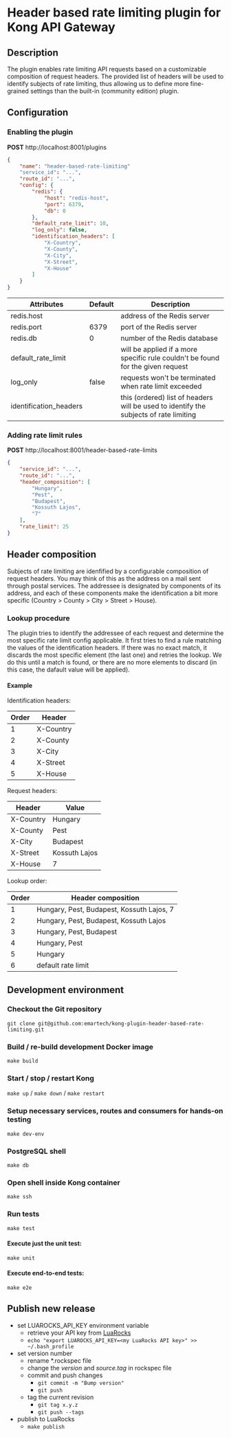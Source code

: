 # Header based rate limiting plugin for Kong API Gateway

## Description

The plugin enables rate limiting API requests based on a customizable composition of request headers. The provided list of headers will be used to identify subjects of rate limiting, thus allowing us to define more fine-grained settings than the built-in (community edition) plugin.

## Configuration

### Enabling the plugin

**POST** http://localhost:8001/plugins

```json
{
	"name": "header-based-rate-limiting"
	"service_id": "...",
	"route_id": "...",
	"config": {
		"redis": {
			"host": "redis-host",
			"port": 6379,
			"db": 0
		},
		"default_rate_limit": 10,
		"log_only": false,
		"identification_headers": [
			"X-Country",
			"X-County",
			"X-City",
			"X-Street",
			"X-House"
		]
	}
}
```

| Attributes | Default | Description |
|-|-|-|
| redis.host | | address of the Redis server |
| redis.port | 6379 | port of the Redis server |
| redis.db | 0 | number of the Redis database |
| default_rate_limit | | will be applied if a more specific rule couldn't be found for the given request |
| log_only | false | requests won't be terminated when rate limit exceeded |
| identification_headers | | this (ordered) list of headers will be used to identify the subjects of rate limiting |

### Adding rate limit rules

**POST** http://localhost:8001/header-based-rate-limits

```json
{
    "service_id": "...",
    "route_id": "...",
    "header_composition": [
        "Hungary",
        "Pest",
        "Budapest",
        "Kossuth Lajos",
        "7"
    ],
    "rate_limit": 25
}
```

## Header composition

Subjects of rate limiting are idenfified by a configurable composition of request headers. You may think of this as the address on a mail sent through postal services. The addressee is designated by components of its address, and each of these components make the identification a bit more specific (Country > County > City > Street > House).

### Lookup procedure

The plugin tries to identify the addressee of each request and determine the most specific rate limit config applicable.
It first tries to find a rule matching the values of the identification headers. If there was no exact match, it discards the most specific element (the last one) and retries the lookup. We do this until a match is found, or there are no more elements to discard (in this case, the dafault value will be applied).

#### Example

Identification headers:

| Order | Header |
| - | - |
| 1 | X-Country |
| 2 | X-County |
| 3 | X-City |
| 4 | X-Street |
| 5 | X-House |

Request headers:

| Header | Value |
| - | - |
| X-Country | Hungary |
| X-County | Pest |
| X-City | Budapest |
| X-Street| Kossuth Lajos |
| X-House | 7 |

Lookup order:

| Order | Header composition |
| - | - |
| 1 | Hungary, Pest, Budapest, Kossuth Lajos, 7 |
| 2 | Hungary, Pest, Budapest, Kossuth Lajos |
| 3 | Hungary, Pest, Budapest |
| 4 | Hungary, Pest |
| 5 | Hungary |
| 6 | default rate limit |

## Development environment

### Checkout the Git repository
`git clone git@github.com:emartech/kong-plugin-header-based-rate-limiting.git`

### Build / re-build development Docker image
`make build`

### Start / stop / restart Kong

`make up` / `make down` / `make restart`

### Setup necessary services, routes and consumers for hands-on testing

`make dev-env`

### PostgreSQL shell

`make db`

### Open shell inside Kong container

`make ssh`

### Run tests

`make test`

#### Execute just the unit test:

`make unit`

#### Execute end-to-end tests:

`make e2e`

## Publish new release

- set LUAROCKS_API_KEY environment variable
    - retrieve your API key from [LuaRocks](https://luarocks.org/settings/api-keys)
    - `echo "export LUAROCKS_API_KEY=<my LuaRocks API key>" >> ~/.bash_profile`
- set version number
    - rename *.rockspec file
    - change the *version* and *source.tag* in rockspec file
    - commit and push changes
        - `git commit -m "Bump version"`
        - `git push`
    - tag the current revision
        - `git tag x.y.z`
        - `git push --tags`
- publish to LuaRocks
    - `make publish`
